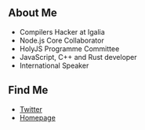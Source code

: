 ## About Me

- Compilers Hacker at Igalia
- Node.js Core Collaborator
- HolyJS Programme Committee
- JavaScript, C++ and Rust developer
- International Speaker

## Find Me

- [Twitter](https://twitter.com/ryzokuken)
- [Homepage](https://ryzokuken.dev)

